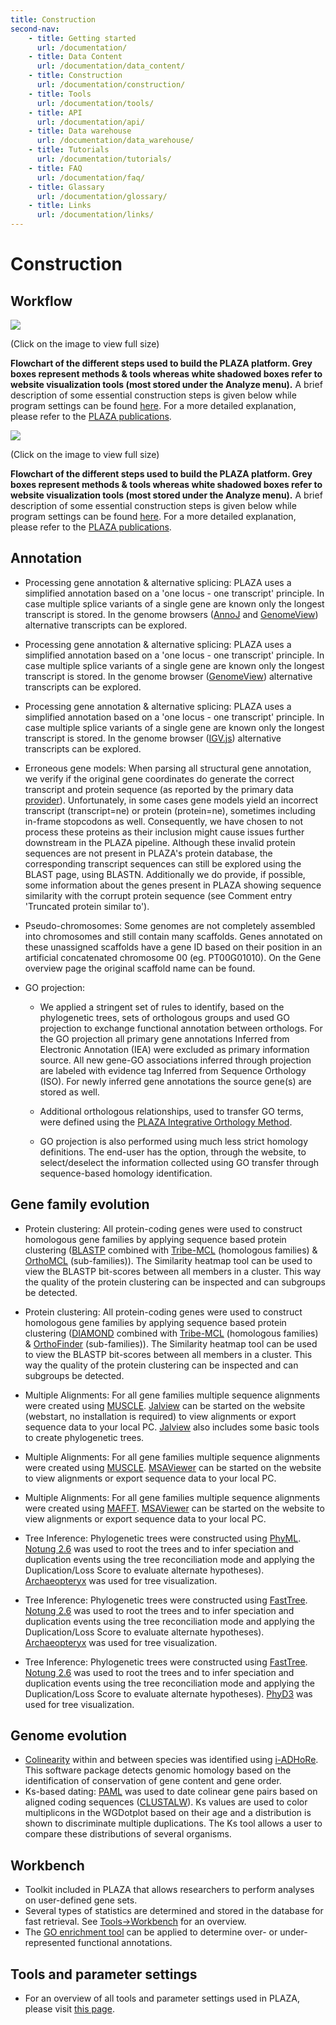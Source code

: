 ```yaml
---
title: Construction
second-nav:
    - title: Getting started
      url: /documentation/
    - title: Data Content
      url: /documentation/data_content/
    - title: Construction
      url: /documentation/construction/
    - title: Tools
      url: /documentation/tools/
    - title: API
      url: /documentation/api/
    - title: Data warehouse
      url: /documentation/data_warehouse/
    - title: Tutorials
      url: /documentation/tutorials/
    - title: FAQ
      url: /documentation/faq/
    - title: Glassary
      url: /documentation/glossary/
    - title: Links
      url: /documentation/links/
---
```


Construction
============

Workflow
--------

[![](https://bioinformatics.psb.ugent.be/plaza/img/doku/flowchart_2_5.png)](https://bioinformatics.psb.ugent.be/plaza//img/doku/flowchart_2_5.png)

(Click on the image to view full size)

**Flowchart of the different steps used to build the PLAZA platform. Grey boxes represent methods & tools whereas white shadowed boxes refer to website visualization tools (most stored under the Analyze menu).** A brief description of some essential construction steps is given below while program settings can be found [here](https://bioinformatics.psb.ugent.be/plaza/documentation/construction_settings). For a more detailed explanation, please refer to the [PLAZA publications](http://bioinformatics.psb.ugent.be/plaza/pages/publications).

  

[![](https://bioinformatics.psb.ugent.be/plaza/img/doku/flowchart_5.png)](https://bioinformatics.psb.ugent.be/plaza//img/doku/flowchart_5.png)

(Click on the image to view full size)

**Flowchart of the different steps used to build the PLAZA platform. Grey boxes represent methods & tools whereas white shadowed boxes refer to website visualization tools (most stored under the Analyze menu).** A brief description of some essential construction steps is given below while program settings can be found [here](https://bioinformatics.psb.ugent.be/plaza/documentation/construction_settings). For a more detailed explanation, please refer to the [PLAZA publications](http://bioinformatics.psb.ugent.be/plaza/pages/publications).

  

Annotation
----------

*   Processing gene annotation & alternative splicing: PLAZA uses a simplified annotation based on a 'one locus - one transcript' principle. In case multiple splice variants of a single gene are known only the longest transcript is stored. In the genome browsers ([AnnoJ](https://bioinformatics.psb.ugent.be/plaza/documentation/tools#annoj) and [GenomeView](https://bioinformatics.psb.ugent.be/plaza/documentation/tools#genomeview)) alternative transcripts can be explored.

*   Processing gene annotation & alternative splicing: PLAZA uses a simplified annotation based on a 'one locus - one transcript' principle. In case multiple splice variants of a single gene are known only the longest transcript is stored. In the genome browser ([GenomeView](https://bioinformatics.psb.ugent.be/plaza/documentation/tools#genomeview)) alternative transcripts can be explored.

*   Processing gene annotation & alternative splicing: PLAZA uses a simplified annotation based on a 'one locus - one transcript' principle. In case multiple splice variants of a single gene are known only the longest transcript is stored. In the genome browser ([IGV.js](https://bioinformatics.psb.ugent.be/plaza/documentation/tools#igv)) alternative transcripts can be explored.

*   Erroneous gene models: When parsing all structural gene annotation, we verify if the original gene coordinates do generate the correct transcript and protein sequence (as reported by the primary data [provider](https://bioinformatics.psb.ugent.be/plaza/documentation/data_content#primary_gene_annotation)). Unfortunately, in some cases gene models yield an incorrect transcript (transcript=ne) or protein (protein=ne), sometimes including in-frame stopcodons as well. Consequently, we have chosen to not process these proteins as their inclusion might cause issues further downstream in the PLAZA pipeline. Although these invalid protein sequences are not present in PLAZA's protein database, the corresponding transcript sequences can still be explored using the BLAST page, using BLASTN. Additionally we do provide, if possible, some information about the genes present in PLAZA showing sequence similarity with the corrupt protein sequence (see Comment entry 'Truncated protein similar to').

*   Pseudo-chromosomes: Some genomes are not completely assembled into chromosomes and still contain many scaffolds. Genes annotated on these unassigned scaffolds have a gene ID based on their position in an artificial concatenated chromosome 00 (eg. PT00G01010). On the Gene overview page the original scaffold name can be found.

*   GO projection:
    
    *   We applied a stringent set of rules to identify, based on the phylogenetic trees, sets of orthologous groups and used GO projection to exchange functional annotation between orthologs. For the GO projection all primary gene annotations Inferred from Electronic Annotation (IEA) were excluded as primary information source. All new gene-GO associations inferred through projection are labeled with evidence tag Inferred from Sequence Orthology (ISO). For newly inferred gene annotations the source gene(s) are stored as well.
    
    *   Additional orthologous relationships, used to transfer GO terms, were defined using the [PLAZA Integrative Orthology Method](https://bioinformatics.psb.ugent.be/plaza/documentation/data_content).
    
    *   GO projection is also performed using much less strict homology definitions. The end-user has the option, through the website, to select/deselect the information collected using GO transfer through sequence-based homology identification.

Gene family evolution
---------------------

*   Protein clustering: All protein-coding genes were used to construct homologous gene families by applying sequence based protein clustering ([BLASTP](https://bioinformatics.psb.ugent.be/plaza/documentation/construction_settings#blast) combined with [Tribe-MCL](https://bioinformatics.psb.ugent.be/plaza/documentation/construction_settings#tribe-mcl) (homologous families) & [OrthoMCL](https://bioinformatics.psb.ugent.be/plaza/documentation/construction_settings#orthomcl) (sub-families)). The Similarity heatmap tool can be used to view the BLASTP bit-scores between all members in a cluster. This way the quality of the protein clustering can be inspected and can subgroups be detected.

*   Protein clustering: All protein-coding genes were used to construct homologous gene families by applying sequence based protein clustering ([DIAMOND](https://bioinformatics.psb.ugent.be/plaza/documentation/construction_settings#diamond) combined with [Tribe-MCL](https://bioinformatics.psb.ugent.be/plaza/documentation/construction_settings#tribe-mcl) (homologous families) & [OrthoFinder](https://bioinformatics.psb.ugent.be/plaza/documentation/construction_settings#orthofinder) (sub-families)). The Similarity heatmap tool can be used to view the BLASTP bit-scores between all members in a cluster. This way the quality of the protein clustering can be inspected and can subgroups be detected.

*   Multiple Alignments: For all gene families multiple sequence alignments were created using [MUSCLE](https://bioinformatics.psb.ugent.be/plaza/documentation/construction_settings#muscle). [Jalview](https://bioinformatics.psb.ugent.be/plaza/documentation/construction_settings#jalview) can be started on the website (webstart, no installation is required) to view alignments or export sequence data to your local PC. [Jalview](https://bioinformatics.psb.ugent.be/plaza/documentation/construction_settings#jalview) also includes some basic tools to create phylogenetic trees.

*   Multiple Alignments: For all gene families multiple sequence alignments were created using [MUSCLE](https://bioinformatics.psb.ugent.be/plaza/documentation/construction_settings#muscle). [MSAViewer](https://bioinformatics.psb.ugent.be/plaza/documentation/construction_settings#msaviewer) can be started on the website to view alignments or export sequence data to your local PC.

*   Multiple Alignments: For all gene families multiple sequence alignments were created using [MAFFT](https://bioinformatics.psb.ugent.be/plaza/documentation/construction_settings#mafft). [MSAViewer](https://bioinformatics.psb.ugent.be/plaza/documentation/construction_settings#msaviewer) can be started on the website to view alignments or export sequence data to your local PC.

*   Tree Inference: Phylogenetic trees were constructed using [PhyML](https://bioinformatics.psb.ugent.be/plaza/documentation/construction_settings#phyml). [Notung 2.6](https://bioinformatics.psb.ugent.be/plaza/documentation/construction_settings#notung) was used to root the trees and to infer speciation and duplication events using the tree reconciliation mode and applying the Duplication/Loss Score to evaluate alternate hypotheses). [Archaeopteryx](https://bioinformatics.psb.ugent.be/plaza/documentation/construction_settings#archaeopteryx) was used for tree visualization.

*   Tree Inference: Phylogenetic trees were constructed using [FastTree](https://bioinformatics.psb.ugent.be/plaza/documentation/construction_settings#fasttree). [Notung 2.6](https://bioinformatics.psb.ugent.be/plaza/documentation/construction_settings#notung) was used to root the trees and to infer speciation and duplication events using the tree reconciliation mode and applying the Duplication/Loss Score to evaluate alternate hypotheses). [Archaeopteryx](https://bioinformatics.psb.ugent.be/plaza/documentation/construction_settings#archaeopteryx) was used for tree visualization.

*   Tree Inference: Phylogenetic trees were constructed using [FastTree](https://bioinformatics.psb.ugent.be/plaza/documentation/construction_settings#fasttree). [Notung 2.6](https://bioinformatics.psb.ugent.be/plaza/documentation/construction_settings#notung) was used to root the trees and to infer speciation and duplication events using the tree reconciliation mode and applying the Duplication/Loss Score to evaluate alternate hypotheses). [PhyD3](https://bioinformatics.psb.ugent.be/plaza/documentation/construction_settings#phyd3) was used for tree visualization.

Genome evolution
----------------

*   [Colinearity](https://bioinformatics.psb.ugent.be/plaza/documentation/glossary#c) within and between species was identified using [i-ADHoRe](https://bioinformatics.psb.ugent.be/plaza/documentation/construction_settings#i-adhore). This software package detects genomic homology based on the identification of conservation of gene content and gene order.
*   Ks-based dating: [PAML](https://bioinformatics.psb.ugent.be/plaza/documentation/construction_settings#paml) was used to date colinear gene pairs based on aligned coding sequences ([CLUSTALW](https://bioinformatics.psb.ugent.be/plaza/documentation/construction_settings#clustalw)). Ks values are used to color multiplicons in the WGDotplot based on their age and a distribution is shown to discriminate multiple duplications. The Ks tool allows a user to compare these distributions of several organisms.

Workbench
---------

*   Toolkit included in PLAZA that allows researchers to perform analyses on user-defined gene sets.
*   Several types of statistics are determined and stored in the database for fast retrieval. See [Tools->Workbench](https://bioinformatics.psb.ugent.be/plaza/documentation/tools#workbench) for an overview.
*   The [GO enrichment tool](https://bioinformatics.psb.ugent.be/plaza/documentation/tools#go_enrichment) can be applied to determine over- or under-represented functional annotations.

  

Tools and parameter settings
----------------------------

*   For an overview of all tools and parameter settings used in PLAZA, please visit [this page](https://bioinformatics.psb.ugent.be/plaza/documentation/construction_settings).

